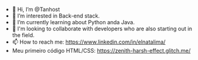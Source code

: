 - 👋 Hi, I’m @Tanhost
- 👀 I’m interested in Back-end stack.
- 🌱 I’m currently learning about Python anda Java.
- 💞️ I'm looking to collaborate with developers who are also starting out in the field.
- 📫 How to reach me: https://www.linkedin.com/in/elnatalima/
- Meu primeiro código HTML/CSS: https://zenith-harsh-effect.glitch.me/


<!---
Tanhost/Tanhost is a ✨ special ✨ repository because its `README.md` (this file) appears on your GitHub profile.
You can click the Preview link to take a look at your changes.
--->
